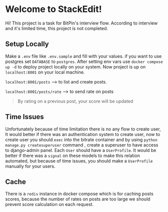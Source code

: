 # Welcome to StackEdit!

Hi! This project is a task for BitPin's interview flow. According to interview and it's limited time, this project is not completed.


## Setup Locally

Make a `.env` file like `.env.sample` and fill with your values. if you want to use postgres set `DATABASE` to `postgres`.
After setting env vars use `docker compose up -d` to deploy project locally on your system.
Now project is up on `localhost:8001` on your local machine. 

`localhost:8001/posts` --> to list and create posts.

`localhost:8001/posts/rate` --> to send rate on posts

> By rating on a previous post, your score will be updated




## Time Issues
Unfortunately because of time limitation there is no any flow to create user, It would better if there was an authentication system to create user, now to create user you should `exec` into the bitrate container and by using `python manage.py createsuperuser`  command , create a superuser to have access to django-admin panel. Each `User` should have a `UserProfile`. It would be better if there was a `signal` on these models to make this relation automated, but because of time issues, you should make a `UserProfile` manually for your users. 


## Cache 
There is a `redis` instance in docker compose which is for caching posts scores, because the number of rates on posts are too large we should prevent score calculation on each request. 
